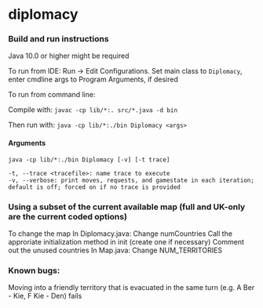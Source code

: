 # diplomacy

### Build and run instructions

Java 10.0 or higher might be required

To run from IDE: Run -> Edit Configurations.  Set main class to `Diplomacy`, enter cmdline args to Program Arguments, if desired

To run from command line:
 
Compile with:
`javac -cp lib/*:. src/*.java -d bin`

Then run with:
`java -cp lib/*:./bin Diplomacy <args>`

#### Arguments
    java -cp lib/*:./bin Diplomacy [-v] [-t trace]

    -t, --trace <tracefile>: name trace to execute
    -v, --verbose: print moves, requests, and gamestate in each iteration; default is off; forced on if no trace is provided

### Using a subset of the current available map (full and UK-only are the current coded options)

To change the map
    In Diplomacy.java:
        Change numCountries
        Call the approriate initialization method in init (create one if necessary)
        Comment out the unused countries
    In Map.java:
        Change NUM_TERRITORIES

### Known bugs:

Moving into a friendly territory that is evacuated in the same turn (e.g. A Ber - Kie, F Kie - Den) fails